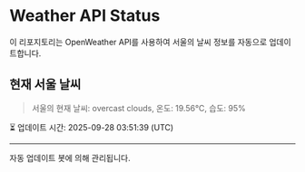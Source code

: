 
# Weather API Status

이 리포지토리는 OpenWeather API를 사용하여 서울의 날씨 정보를 자동으로 업데이트합니다.

## 현재 서울 날씨
> 서울의 현재 날씨: overcast clouds, 온도: 19.56°C, 습도: 95%

⏳ 업데이트 시간: 2025-09-28 03:51:39 (UTC)

---
자동 업데이트 봇에 의해 관리됩니다.
